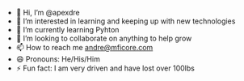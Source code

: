 - 👋 Hi, I’m @apexdre
- 👀 I’m interested in learning and keeping up with new technologies
- 🌱 I’m currently learning Pyhton
- 💞️ I’m looking to collaborate on anything to help grow
- 📫 How to reach me andre@mficore.com
- 😄 Pronouns: He/His/Him
- ⚡ Fun fact: I am very driven and have lost over 100lbs

<!---
apexdre/apexdre is a ✨ special ✨ repository because its `README.md` (this file) appears on your GitHub profile.
You can click the Preview link to take a look at your changes.
--->
